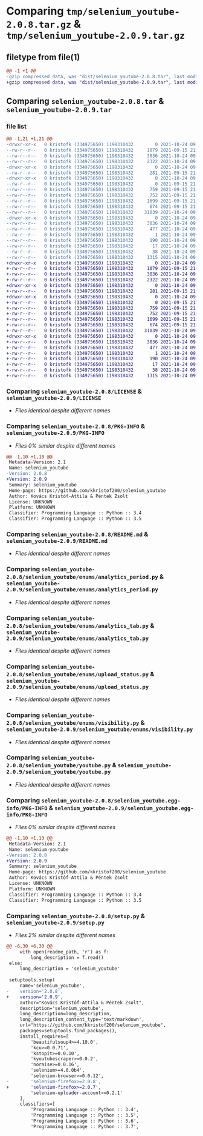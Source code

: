 # Comparing `tmp/selenium_youtube-2.0.8.tar.gz` & `tmp/selenium_youtube-2.0.9.tar.gz`

## filetype from file(1)

```diff
@@ -1 +1 @@
-gzip compressed data, was "dist/selenium_youtube-2.0.8.tar", last modified: Sun Oct 24 09:08:14 2021, max compression
+gzip compressed data, was "dist/selenium_youtube-2.0.9.tar", last modified: Sun Oct 24 09:09:52 2021, max compression
```

## Comparing `selenium_youtube-2.0.8.tar` & `selenium_youtube-2.0.9.tar`

### file list

```diff
@@ -1,21 +1,21 @@
-drwxr-xr-x   0 kristofk (334975650) 1198310432        0 2021-10-24 09:08:14.000000 selenium_youtube-2.0.8/
--rw-r--r--   0 kristofk (334975650) 1198310432     1079 2021-09-15 21:11:45.000000 selenium_youtube-2.0.8/LICENSE
--rw-r--r--   0 kristofk (334975650) 1198310432     3036 2021-10-24 09:08:14.000000 selenium_youtube-2.0.8/PKG-INFO
--rw-r--r--   0 kristofk (334975650) 1198310432     2322 2021-10-24 09:08:07.000000 selenium_youtube-2.0.8/README.md
-drwxr-xr-x   0 kristofk (334975650) 1198310432        0 2021-10-24 09:08:14.000000 selenium_youtube-2.0.8/selenium_youtube/
--rw-r--r--   0 kristofk (334975650) 1198310432      281 2021-09-15 21:11:45.000000 selenium_youtube-2.0.8/selenium_youtube/__init__.py
-drwxr-xr-x   0 kristofk (334975650) 1198310432        0 2021-10-24 09:08:14.000000 selenium_youtube-2.0.8/selenium_youtube/enums/
--rw-r--r--   0 kristofk (334975650) 1198310432        0 2021-09-15 21:11:45.000000 selenium_youtube-2.0.8/selenium_youtube/enums/__init__.py
--rw-r--r--   0 kristofk (334975650) 1198310432      759 2021-09-15 21:11:45.000000 selenium_youtube-2.0.8/selenium_youtube/enums/analytics_period.py
--rw-r--r--   0 kristofk (334975650) 1198310432      752 2021-09-15 21:11:45.000000 selenium_youtube-2.0.8/selenium_youtube/enums/analytics_tab.py
--rw-r--r--   0 kristofk (334975650) 1198310432     1699 2021-09-15 21:11:45.000000 selenium_youtube-2.0.8/selenium_youtube/enums/upload_status.py
--rw-r--r--   0 kristofk (334975650) 1198310432      674 2021-09-15 21:11:45.000000 selenium_youtube-2.0.8/selenium_youtube/enums/visibility.py
--rw-r--r--   0 kristofk (334975650) 1198310432    31039 2021-10-24 09:07:37.000000 selenium_youtube-2.0.8/selenium_youtube/youtube.py
-drwxr-xr-x   0 kristofk (334975650) 1198310432        0 2021-10-24 09:08:14.000000 selenium_youtube-2.0.8/selenium_youtube.egg-info/
--rw-r--r--   0 kristofk (334975650) 1198310432     3036 2021-10-24 09:08:14.000000 selenium_youtube-2.0.8/selenium_youtube.egg-info/PKG-INFO
--rw-r--r--   0 kristofk (334975650) 1198310432      477 2021-10-24 09:08:14.000000 selenium_youtube-2.0.8/selenium_youtube.egg-info/SOURCES.txt
--rw-r--r--   0 kristofk (334975650) 1198310432        1 2021-10-24 09:08:14.000000 selenium_youtube-2.0.8/selenium_youtube.egg-info/dependency_links.txt
--rw-r--r--   0 kristofk (334975650) 1198310432      190 2021-10-24 09:08:14.000000 selenium_youtube-2.0.8/selenium_youtube.egg-info/requires.txt
--rw-r--r--   0 kristofk (334975650) 1198310432       17 2021-10-24 09:08:14.000000 selenium_youtube-2.0.8/selenium_youtube.egg-info/top_level.txt
--rw-r--r--   0 kristofk (334975650) 1198310432       38 2021-10-24 09:08:14.000000 selenium_youtube-2.0.8/setup.cfg
--rw-r--r--   0 kristofk (334975650) 1198310432     1315 2021-10-24 09:08:07.000000 selenium_youtube-2.0.8/setup.py
+drwxr-xr-x   0 kristofk (334975650) 1198310432        0 2021-10-24 09:09:52.000000 selenium_youtube-2.0.9/
+-rw-r--r--   0 kristofk (334975650) 1198310432     1079 2021-09-15 21:11:45.000000 selenium_youtube-2.0.9/LICENSE
+-rw-r--r--   0 kristofk (334975650) 1198310432     3036 2021-10-24 09:09:52.000000 selenium_youtube-2.0.9/PKG-INFO
+-rw-r--r--   0 kristofk (334975650) 1198310432     2322 2021-10-24 09:09:48.000000 selenium_youtube-2.0.9/README.md
+drwxr-xr-x   0 kristofk (334975650) 1198310432        0 2021-10-24 09:09:52.000000 selenium_youtube-2.0.9/selenium_youtube/
+-rw-r--r--   0 kristofk (334975650) 1198310432      281 2021-09-15 21:11:45.000000 selenium_youtube-2.0.9/selenium_youtube/__init__.py
+drwxr-xr-x   0 kristofk (334975650) 1198310432        0 2021-10-24 09:09:52.000000 selenium_youtube-2.0.9/selenium_youtube/enums/
+-rw-r--r--   0 kristofk (334975650) 1198310432        0 2021-09-15 21:11:45.000000 selenium_youtube-2.0.9/selenium_youtube/enums/__init__.py
+-rw-r--r--   0 kristofk (334975650) 1198310432      759 2021-09-15 21:11:45.000000 selenium_youtube-2.0.9/selenium_youtube/enums/analytics_period.py
+-rw-r--r--   0 kristofk (334975650) 1198310432      752 2021-09-15 21:11:45.000000 selenium_youtube-2.0.9/selenium_youtube/enums/analytics_tab.py
+-rw-r--r--   0 kristofk (334975650) 1198310432     1699 2021-09-15 21:11:45.000000 selenium_youtube-2.0.9/selenium_youtube/enums/upload_status.py
+-rw-r--r--   0 kristofk (334975650) 1198310432      674 2021-09-15 21:11:45.000000 selenium_youtube-2.0.9/selenium_youtube/enums/visibility.py
+-rw-r--r--   0 kristofk (334975650) 1198310432    31039 2021-10-24 09:07:37.000000 selenium_youtube-2.0.9/selenium_youtube/youtube.py
+drwxr-xr-x   0 kristofk (334975650) 1198310432        0 2021-10-24 09:09:52.000000 selenium_youtube-2.0.9/selenium_youtube.egg-info/
+-rw-r--r--   0 kristofk (334975650) 1198310432     3036 2021-10-24 09:09:52.000000 selenium_youtube-2.0.9/selenium_youtube.egg-info/PKG-INFO
+-rw-r--r--   0 kristofk (334975650) 1198310432      477 2021-10-24 09:09:52.000000 selenium_youtube-2.0.9/selenium_youtube.egg-info/SOURCES.txt
+-rw-r--r--   0 kristofk (334975650) 1198310432        1 2021-10-24 09:09:52.000000 selenium_youtube-2.0.9/selenium_youtube.egg-info/dependency_links.txt
+-rw-r--r--   0 kristofk (334975650) 1198310432      190 2021-10-24 09:09:52.000000 selenium_youtube-2.0.9/selenium_youtube.egg-info/requires.txt
+-rw-r--r--   0 kristofk (334975650) 1198310432       17 2021-10-24 09:09:52.000000 selenium_youtube-2.0.9/selenium_youtube.egg-info/top_level.txt
+-rw-r--r--   0 kristofk (334975650) 1198310432       38 2021-10-24 09:09:52.000000 selenium_youtube-2.0.9/setup.cfg
+-rw-r--r--   0 kristofk (334975650) 1198310432     1315 2021-10-24 09:09:48.000000 selenium_youtube-2.0.9/setup.py
```

### Comparing `selenium_youtube-2.0.8/LICENSE` & `selenium_youtube-2.0.9/LICENSE`

 * *Files identical despite different names*

### Comparing `selenium_youtube-2.0.8/PKG-INFO` & `selenium_youtube-2.0.9/PKG-INFO`

 * *Files 0% similar despite different names*

```diff
@@ -1,10 +1,10 @@
 Metadata-Version: 2.1
 Name: selenium_youtube
-Version: 2.0.8
+Version: 2.0.9
 Summary: selenium_youtube
 Home-page: https://github.com/kkristof200/selenium_youtube
 Author: Kovács Kristóf-Attila & Péntek Zsolt
 License: UNKNOWN
 Platform: UNKNOWN
 Classifier: Programming Language :: Python :: 3.4
 Classifier: Programming Language :: Python :: 3.5
```

### Comparing `selenium_youtube-2.0.8/README.md` & `selenium_youtube-2.0.9/README.md`

 * *Files identical despite different names*

### Comparing `selenium_youtube-2.0.8/selenium_youtube/enums/analytics_period.py` & `selenium_youtube-2.0.9/selenium_youtube/enums/analytics_period.py`

 * *Files identical despite different names*

### Comparing `selenium_youtube-2.0.8/selenium_youtube/enums/analytics_tab.py` & `selenium_youtube-2.0.9/selenium_youtube/enums/analytics_tab.py`

 * *Files identical despite different names*

### Comparing `selenium_youtube-2.0.8/selenium_youtube/enums/upload_status.py` & `selenium_youtube-2.0.9/selenium_youtube/enums/upload_status.py`

 * *Files identical despite different names*

### Comparing `selenium_youtube-2.0.8/selenium_youtube/enums/visibility.py` & `selenium_youtube-2.0.9/selenium_youtube/enums/visibility.py`

 * *Files identical despite different names*

### Comparing `selenium_youtube-2.0.8/selenium_youtube/youtube.py` & `selenium_youtube-2.0.9/selenium_youtube/youtube.py`

 * *Files identical despite different names*

### Comparing `selenium_youtube-2.0.8/selenium_youtube.egg-info/PKG-INFO` & `selenium_youtube-2.0.9/selenium_youtube.egg-info/PKG-INFO`

 * *Files 0% similar despite different names*

```diff
@@ -1,10 +1,10 @@
 Metadata-Version: 2.1
 Name: selenium-youtube
-Version: 2.0.8
+Version: 2.0.9
 Summary: selenium_youtube
 Home-page: https://github.com/kkristof200/selenium_youtube
 Author: Kovács Kristóf-Attila & Péntek Zsolt
 License: UNKNOWN
 Platform: UNKNOWN
 Classifier: Programming Language :: Python :: 3.4
 Classifier: Programming Language :: Python :: 3.5
```

### Comparing `selenium_youtube-2.0.8/setup.py` & `selenium_youtube-2.0.9/setup.py`

 * *Files 2% similar despite different names*

```diff
@@ -6,30 +6,30 @@
     with open(readme_path, 'r') as f:
         long_description = f.read()
 else:
     long_description = 'selenium_youtube'
 
 setuptools.setup(
     name='selenium_youtube',
-    version='2.0.8',
+    version='2.0.9',
     author="Kovács Kristóf-Attila & Péntek Zsolt",
     description='selenium_youtube',
     long_description=long_description,
     long_description_content_type='text/markdown',
     url="https://github.com/kkristof200/selenium_youtube",
     packages=setuptools.find_packages(),
     install_requires=[
         'beautifulsoup4>=4.10.0',
         'kcu>=0.0.71',
         'kstopit>=0.0.10',
         'kyoutubescraper>=0.0.2',
         'noraise>=0.0.16',
         'selenium>=4.0.0b4',
         'selenium-browser>=0.0.12',
-        'selenium-firefox>=2.0.8',
+        'selenium-firefox>=2.0.7',
         'selenium-uploader-account>=0.2.1'
     ],
     classifiers=[
         'Programming Language :: Python :: 3.4',
         'Programming Language :: Python :: 3.5',
         'Programming Language :: Python :: 3.6',
         'Programming Language :: Python :: 3.7',
```

